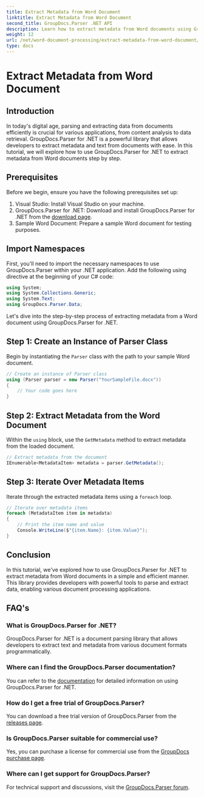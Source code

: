 ```yaml
---
title: Extract Metadata from Word Document
linktitle: Extract Metadata from Word Document
second_title: GroupDocs.Parser .NET API
description: Learn how to extract metadata from Word documents using GroupDocs.Parser for .NET. Easy steps to parse and retrieve document information.
weight: 12
url: /net/word-document-processing/extract-metadata-from-word-document/
type: docs
---
```

# Extract Metadata from Word Document

## Introduction
In today's digital age, parsing and extracting data from documents efficiently is crucial for various applications, from content analysis to data retrieval. GroupDocs.Parser for .NET is a powerful library that allows developers to extract metadata and text from documents with ease. In this tutorial, we will explore how to use GroupDocs.Parser for .NET to extract metadata from Word documents step by step.
## Prerequisites
Before we begin, ensure you have the following prerequisites set up:
1. Visual Studio: Install Visual Studio on your machine.
2. GroupDocs.Parser for .NET: Download and install GroupDocs.Parser for .NET from the [download page](https://releases.groupdocs.com/parser/net/).
3. Sample Word Document: Prepare a sample Word document for testing purposes.
## Import Namespaces
First, you'll need to import the necessary namespaces to use GroupDocs.Parser within your .NET application. Add the following using directive at the beginning of your C# code:
```csharp
using System;
using System.Collections.Generic;
using System.Text;
using GroupDocs.Parser.Data;
```
Let's dive into the step-by-step process of extracting metadata from a Word document using GroupDocs.Parser for .NET.
## Step 1: Create an Instance of Parser Class
Begin by instantiating the `Parser` class with the path to your sample Word document.
```csharp
// Create an instance of Parser class
using (Parser parser = new Parser("YourSampleFile.docx"))
{
    // Your code goes here
}
```
## Step 2: Extract Metadata from the Word Document
Within the `using` block, use the `GetMetadata` method to extract metadata from the loaded document.
```csharp
// Extract metadata from the document
IEnumerable<MetadataItem> metadata = parser.GetMetadata();
```
## Step 3: Iterate Over Metadata Items
Iterate through the extracted metadata items using a `foreach` loop.
```csharp
// Iterate over metadata items
foreach (MetadataItem item in metadata)
{
    // Print the item name and value
    Console.WriteLine($"{item.Name}: {item.Value}");
}
```
## Conclusion
In this tutorial, we've explored how to use GroupDocs.Parser for .NET to extract metadata from Word documents in a simple and efficient manner. This library provides developers with powerful tools to parse and extract data, enabling various document processing applications.

## FAQ's
### What is GroupDocs.Parser for .NET?
GroupDocs.Parser for .NET is a document parsing library that allows developers to extract text and metadata from various document formats programmatically.
### Where can I find the GroupDocs.Parser documentation?
You can refer to the [documentation](https://tutorials.groupdocs.com/parser/net/) for detailed information on using GroupDocs.Parser for .NET.
### How do I get a free trial of GroupDocs.Parser?
You can download a free trial version of GroupDocs.Parser from the [releases page](https://releases.groupdocs.com/).
### Is GroupDocs.Parser suitable for commercial use?
Yes, you can purchase a license for commercial use from the [GroupDocs purchase page](https://purchase.groupdocs.com/buy).
### Where can I get support for GroupDocs.Parser?
For technical support and discussions, visit the [GroupDocs.Parser forum](https://forum.groupdocs.com/c/parser/17).
